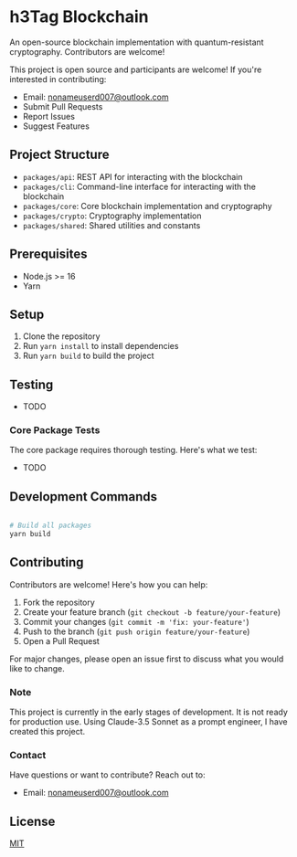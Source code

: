 # h3Tag Blockchain

An open-source blockchain implementation with quantum-resistant cryptography. Contributors are welcome!

This project is open source and participants are welcome! If you're interested in contributing:

- Email: nonameuserd007@outlook.com
- Submit Pull Requests
- Report Issues
- Suggest Features

## Project Structure

- `packages/api`: REST API for interacting with the blockchain
- `packages/cli`: Command-line interface for interacting with the blockchain
- `packages/core`: Core blockchain implementation and cryptography
- `packages/crypto`: Cryptography implementation
- `packages/shared`: Shared utilities and constants

## Prerequisites

- Node.js >= 16
- Yarn

## Setup

1. Clone the repository
2. Run `yarn install` to install dependencies
3. Run `yarn build` to build the project

## Testing

- TODO

### Core Package Tests

The core package requires thorough testing. Here's what we test:

- TODO

## Development Commands

```bash

# Build all packages
yarn build
```

## Contributing

Contributors are welcome! Here's how you can help:

1. Fork the repository
2. Create your feature branch (`git checkout -b feature/your-feature`)
3. Commit your changes (`git commit -m 'fix: your-feature'`)
4. Push to the branch (`git push origin feature/your-feature`)
5. Open a Pull Request

For major changes, please open an issue first to discuss what you would like to change.

### Note

This project is currently in the early stages of development. It is not ready for production use. Using Claude-3.5 Sonnet as a prompt engineer, I have created this project.

### Contact

Have questions or want to contribute? Reach out to:

- Email: nonameuserd007@outlook.com

## License

[MIT](LICENSE)
